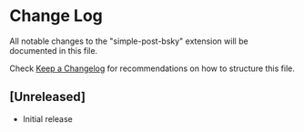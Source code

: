 # Change Log

All notable changes to the "simple-post-bsky" extension will be documented in this file.

Check [Keep a Changelog](http://keepachangelog.com/) for recommendations on how to structure this file.

## [Unreleased]

- Initial release